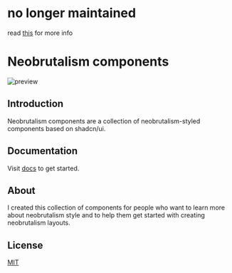 # no longer maintained
read [this](https://github.com/ekmas/neobrutalism-components/discussions/100) for more info

# Neobrutalism components

<img src="public/preview.png" alt="preview">

## Introduction

Neobrutalism components are a collection of neobrutalism-styled components based on shadcn/ui. 

## Documentation

Visit [docs](https://www.neobrutalism.dev/docs) to get started.

## About 

I created this collection of components for people who want to learn more about neobrutalism style and to help them get started with creating neobrutalism layouts.

## License

[MIT](https://github.com/ekmas/neobrutalism-components/blob/main/LICENSE)
